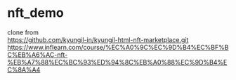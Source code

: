 # nft_demo
clone from <br/>
https://github.com/kyungil-in/kyungil-html-nft-marketplace.git<br/>
https://www.inflearn.com/course/%EC%A0%9C%EC%9D%B4%EC%BF%BC%EB%A6%AC-nft-%EB%A7%88%EC%BC%93%ED%94%8C%EB%A0%88%EC%9D%B4%EC%8A%A4
